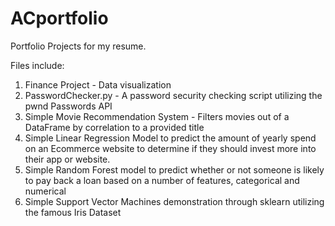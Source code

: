 # ACportfolio
Portfolio Projects for my resume.

Files include:

1. Finance Project - Data visualization
2. PasswordChecker.py - A password security checking script utilizing the pwnd Passwords API
3. Simple Movie Recommendation System - Filters movies out of a DataFrame by correlation to a provided title
4. Simple Linear Regression Model to predict the amount of yearly spend on an Ecommerce website to determine if they should invest more into their app or website.
5. Simple Random Forest model to predict whether or not someone is likely to pay back a loan based on a number of features, categorical and numerical
6. Simple Support Vector Machines demonstration through sklearn utilizing the famous Iris Dataset
